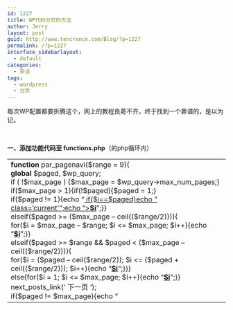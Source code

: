 ```yaml
---
id: 1227
title: WP代码分页的方法
author: Jerry
layout: post
guid: http://www.tencrance.com/Blog/?p=1227
permalink: /?p=1227
interface_sidebarlayout:
  - default
categories:
  - 杂谈
tags:
  - wordpress
  - 分页
---
```

每次WP配置都要折腾这个，网上的教程良莠不齐，终于找到一个靠谱的，是以为记。

&nbsp;

**一、添加功能代码至 functions.php**（的php循环内）

<table width="624">
  <tr>
    <td width="624">
      <strong>function</strong> par_pagenavi($range = 9){<br /> <strong>global</strong> $paged, $wp_query;<br /> if ( !$max_page ) {$max_page = $wp_query->max_num_pages;}<br /> if($max_page > 1){if(!$paged){$paged = 1;}<br /> if($paged != 1){echo &#8220;<a href='&#8221; . get_pagenum_link(1) . &#8220;&#8216; class=&#8217;extend&#8217; title=&#8217;跳转到首页&#8217;> 返回首页 </a>&#8221;;}<br /> previous_posts_link(&#8216; 上一页 &#8216;);<br /> if($max_page > $range){<br /> if($paged < $range){for($i = 1; $i <= ($range + 1); $i++){echo &#8220;<a href='&#8221; . get_pagenum_link($i) .&#8221;&#8216;&#8221;;<br /> if($i==$paged)echo &#8221; class=&#8217;current'&#8221;;echo &#8220;><strong>$i</strong></a>&#8221;;}}<br /> elseif($paged >= ($max_page &#8211; ceil(($range/2)))){<br /> for($i = $max_page &#8211; $range; $i <= $max_page; $i++){echo &#8220;<a href='&#8221; . get_pagenum_link($i) .&#8221;&#8216;&#8221;;<br /> if($i==$paged)echo &#8221; class=&#8217;current'&#8221;;echo &#8220;><strong>$i</strong></a>&#8221;;}}<br /> elseif($paged >= $range && $paged < ($max_page &#8211; ceil(($range/2)))){<br /> for($i = ($paged &#8211; ceil($range/2)); $i <= ($paged + ceil(($range/2))); $i++){echo &#8220;<a href='&#8221; . get_pagenum_link($i) .&#8221;&#8216;&#8221;;if($i==$paged) echo &#8221; class=&#8217;current'&#8221;;echo &#8220;><strong>$i</strong></a>&#8221;;}}}<br /> else{for($i = 1; $i <= $max_page; $i++){echo &#8220;<a href='&#8221; . get_pagenum_link($i) .&#8221;&#8216;&#8221;;<br /> if($i==$paged)echo &#8221; class=&#8217;current'&#8221;;echo &#8220;><strong>$i</strong></a>&#8221;;}}<br /> next_posts_link(&#8216; 下一页 &#8216;);<br /> if($paged != $max_page){echo &#8220;<a href='&#8221; . get_pagenum_link($max_page) . &#8220;&#8216; class=&#8217;extend&#8217; title=&#8217;跳转到最后一页&#8217;> 最后一页 </a>&#8221;;}}<br /> }
    </td>
  </tr>
</table>

**二、添加美化代码至主题style.css**

<table width="624">
  <tr>
    <td width="624">
      .page_navi{<strong>width</strong>:100%;<strong>height</strong>:36px;<strong>line-height</strong>:36px;<strong>text-align</strong>:center;<strong>overflow</strong>:hidden;<strong>padding-top</strong>:1em;}<br /> .page_navi a{<strong>padding</strong>:3px 8px;<strong>margin</strong>:2px;<strong>text-decoration</strong>:none;<strong>color</strong>:#888;<strong>border</strong>:1px solid #ccf;}<br /> .page_navi a:hover,.page_navi a.current{<strong>border</strong>:1px solid #356aa0;<strong>color</strong>:#356aa0;<strong>font-weight</strong>:bolder;}
    </td>
  </tr>
</table>

**三、添加调用代码至主题index.php、archive.php、category.php、search.php**

<table width="371">
  <tr>
    <td width="371">
      <div class=&#8221;page_navi&#8221;><strong><?php</strong> par_pagenavi(9); <strong>?></strong></div>
    </td>
  </tr>
</table>

&nbsp;